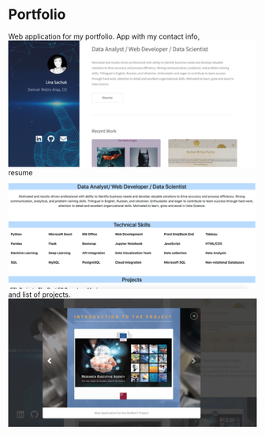 # Portfolio

Web application for my portfolio. App with my contact info,
![Screenshot](Screenshots/1.png)
resume
![Screenshot](Screenshots/2.png)
and list of projects.
![Screenshot](Screenshots/3.png)
